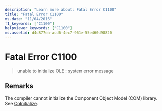 ```yaml
---
description: "Learn more about: Fatal Error C1100"
title: "Fatal Error C1100"
ms.date: "11/04/2016"
f1_keywords: ["C1100"]
helpviewer_keywords: ["C1100"]
ms.assetid: d4d877ea-acd6-4ec7-961e-55e460d98820
---
```

# Fatal Error C1100

> unable to initialize OLE : system error message

## Remarks

The compiler cannot initialize the Component Object Model (COM) library. See [CoInitialize](/windows/win32/api/objbase/nf-objbase-coinitialize).
